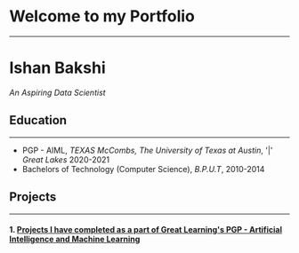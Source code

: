 # Welcome to my Portfolio
---

# Ishan Bakshi
*An Aspiring Data Scientist*

## Education
---
* PGP - AIML, *TEXAS McCombs, The University of Texas at Austin*, '|' *Great Lakes* 2020-2021
* Bachelors of Technology (Computer Science), *B.P.U.T*, 2010-2014

## Projects 
---
#### 1. [Projects I have completed as a part of Great Learning's PGP - Artificial Intelligence and Machine Learning](https://github.com/ishanbakshi91/GreatLearning-PGP-AIML)
